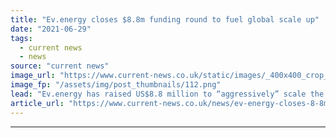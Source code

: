 ```yaml
---
title: "Ev.energy closes $8.8m funding round to fuel global scale up"
date: "2021-06-29"
tags: 
  - current news
  - news
source: "current news"
image_url: "https://www.current-news.co.uk/static/images/_400x400_crop_center-center/ev-energy-team-week-image-ev-energy.png"
image_fp: "/assets/img/post_thumbnails/112.png"
lead: "​Ev.energy has raised US$8.8 million to “aggressively” scale the company’s reach across energy utility partners, car manufacturers, charger partners and drivers."
article_url: "https://www.current-news.co.uk/news/ev-energy-closes-8-8m-funding-round-to-fuel-global-scale-up?utm_source=rss-feeds&utm_medium=rss&utm_campaign=rss"
---
```


---
